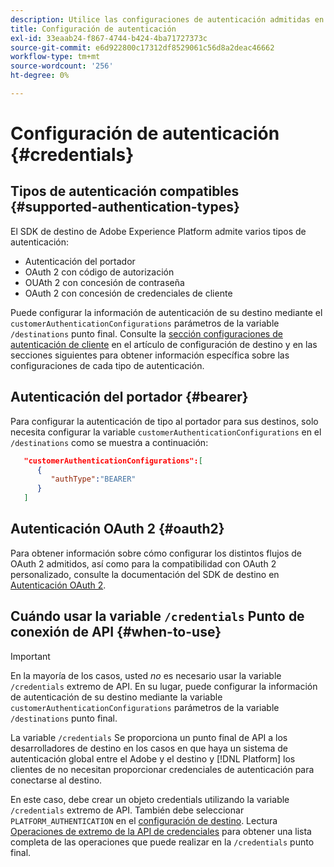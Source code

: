 ```yaml
---
description: Utilice las configuraciones de autenticación admitidas en el SDK de destino de Adobe Experience Platform para autenticar usuarios y activar datos en el punto final de destino.
title: Configuración de autenticación
exl-id: 33eaab24-f867-4744-b424-4ba71727373c
source-git-commit: e6d922800c17312df8529061c56d8a2deac46662
workflow-type: tm+mt
source-wordcount: '256'
ht-degree: 0%

---
```


# Configuración de autenticación {#credentials}

## Tipos de autenticación compatibles {#supported-authentication-types}

El SDK de destino de Adobe Experience Platform admite varios tipos de autenticación:

* Autenticación del portador
* OAuth 2 con código de autorización
* OUAth 2 con concesión de contraseña
* OAuth 2 con concesión de credenciales de cliente

Puede configurar la información de autenticación de su destino mediante el `customerAuthenticationConfigurations` parámetros de la variable `/destinations` punto final. Consulte la [sección configuraciones de autenticación de cliente](./destination-configuration.md#customer-authentication-configurations) en el artículo de configuración de destino y en las secciones siguientes para obtener información específica sobre las configuraciones de cada tipo de autenticación.

## Autenticación del portador {#bearer}

Para configurar la autenticación de tipo al portador para sus destinos, solo necesita configurar la variable `customerAuthenticationConfigurations` en el `/destinations` como se muestra a continuación:

```json
   "customerAuthenticationConfigurations":[
      {
         "authType":"BEARER"
      }
   ]
```

## Autenticación OAuth 2 {#oauth2}

Para obtener información sobre cómo configurar los distintos flujos de OAuth 2 admitidos, así como para la compatibilidad con OAuth 2 personalizado, consulte la documentación del SDK de destino en [Autenticación OAuth 2](./oauth2-authentication.md).


## Cuándo usar la variable `/credentials` Punto de conexión de API {#when-to-use}

>[!IMPORTANT]
>
>En la mayoría de los casos, usted *no* es necesario usar la variable `/credentials` extremo de API. En su lugar, puede configurar la información de autenticación de su destino mediante la variable `customerAuthenticationConfigurations` parámetros de la variable `/destinations` punto final.

La variable `/credentials` Se proporciona un punto final de API a los desarrolladores de destino en los casos en que haya un sistema de autenticación global entre el Adobe y el destino y [!DNL Platform] los clientes de no necesitan proporcionar credenciales de autenticación para conectarse al destino.

En este caso, debe crear un objeto credentials utilizando la variable `/credentials` extremo de API. También debe seleccionar `PLATFORM_AUTHENTICATION` en el [configuración de destino](./destination-configuration.md#destination-delivery). Lectura [Operaciones de extremo de la API de credenciales](./credentials-configuration-api.md) para obtener una lista completa de las operaciones que puede realizar en la `/credentials` punto final.

